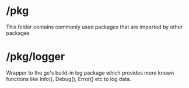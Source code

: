 # /pkg

This folder contains commonly used packages that are imported by other packages

# /pkg/logger

Wrapper to the go's build-in log package which provides more known functions like Info(), Debug(), Error() etc to log data.